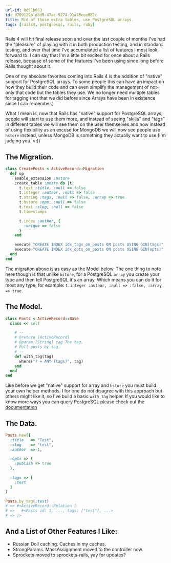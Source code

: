 ```yaml
---
url-id: 8d91b663
id: 0709129b-d8d5-47ac-9274-91a45eee082c
title: Rid of those extra tables, use PostgreSQL arrays.
tags: [rails4, postgresql, rails, ruby]
---
```


Rails 4 will hit final release soon and over the last couple of months I've had the "pleasure" of playing with it in both production testing, and in standard testing, and over that time I've accumulated a list of features I most look forward to. I can say that I'm a little bit excited for once about a Rails release, because of some of the features I've been using since long before Rails thought about it.

One of my absolute favorites coming into Rails 4 is the addition of "native" support for PostgreSQL arrays. To some people this can have an impact on how they build their code and can even simplify the management of not-only that code but the tables they use. We no longer need multiple tables for tagging (not that we did before since Arrays have been in existence since I can remember.)

What I mean is, now that Rails has "native" support for PostgreSQL arrays, people will start to use them more, and instead of seeing "skills" and "tags" in different tables we will see them on the user themselves and now instead of using flexibility as an excuse for MongoDB we will now see people use `hstore` instead, unless MongoDB is something they actually want to use (I'm judging you. >:))

## The Migration.

```ruby
class CreatePosts < ActiveRecord::Migration
  def up
    enable_extension :hstore
    create_table :posts do |t|
      t.text :title, :null => false
      t.integer :author, :null => false
      t.string :tags, :null => false, :array => true
      t.hstore :ops, :null => false
      t.text :slug, :null => false
      t.timestamps

      t.index :author, {
        :unique => false
      }
    end

    execute "CREATE INDEX idx_tags_on_posts ON posts USING GIN(tags)"
    execute "CREATE INDEX idx_opts_on_posts ON posts USING GIN(opts)"
  end
end
```

The migration above is as easy as the Model below. The one thing to note here though is that unlike `hstore`, for a PostgreSQL `array` you create your type and then tell PostgreSQL it's an array. Which means you can do it for most any type, for example: `t.integer :author, :null => :false, :array => true`.

## The Model.

```ruby
class Posts < ActiveRecord::Base
  class << self

    # --
    # @return [ActiveRecord]
    # @param [String] tag The tag.
    # Pull posts by tag.
    # --
    def with_tag(tag)
      where("? = ANY (tags)", tag)
    end
  end
end
```

Like before we get "native" support for array and `hstore` you must build your own helper methods. I for one do not disagree with this approach but others might like it, so I've build a basic `with_tag` helper. If you would like to know more ways you can query PostgreSQL please check out the [documentation][1]

## The Data.

```ruby
Posts.new({
  :title   => "Test",
  :slug    => "test",
  :author  => 1,

  :opts => {
    :publish => true
  },

  :tags => [
    :test
  ]
)
```

```ruby
Posts.by_tag(:test)
# => #<ActiveRecord::Relation [
# =>   #<Posts id: 1, ..., tags: ["test"], ...>
# => ]>
```

## And a List of Other Features I Like:

*   Russian Doll caching. Caches in my caches.
*   StrongParams. MassAssignment moved to the controller now.
*   Sprockets moved to sprockets-rails, yay for updates?

[1]: https://www.postgresql.org/docs/9.2/static/arrays.html
